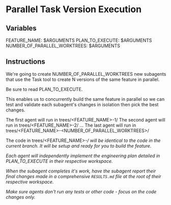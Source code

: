 # Parallel Task Version Execution

## Variables
FEATURE_NAME: $ARGUMENTS
PLAN_TO_EXECUTE: $ARGUMENTS
NUMBER_OF_PARALLEL_WORKTREES: $ARGUMENTS

## Instructions

We're going to create NUMBER_OF_PARALLEL_WORKTREES new subagents that use the Task tool to create N versions of the same feature in parallel.

Be sure to read PLAN_TO_EXECUTE.

This enables us to concurrently build the same feature in parallel so we can test and validate each subagent's changes in isolation then pick the best changes.

The first agent will run in trees/<FEATURE_NAME>-1/
The second agent will run in trees/<FEATURE_NAME>-2/
...
The last agent will run in trees/<FEATURE_NAME>-<NUMBER_OF_PARALLEL_WORKTREES>/

The code in trees/<FEATURE_NAME>-<i>/ will be identical to the code in the current branch.  It will be setup and ready for you to build the feature.

Each agent will independently implement the engineering plan detailed in PLAN_TO_EXECUTE in their respective workspace.

When the subagent completes it's work, have the subagent report their final changes made in a comprehensive `RESULTS.md` file at the root of their respective workspace.

Make sure agents don't run any tests or other code - focus on the code changes only.
